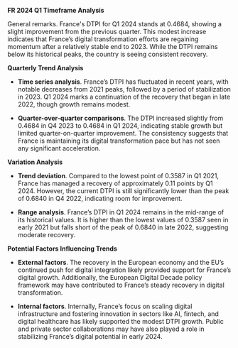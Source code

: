 

**FR 2024 Q1 Timeframe Analysis**

General remarks. France's DTPI for Q1 2024 stands at 0.4684, showing a slight improvement from the previous quarter. This modest increase indicates that France’s digital transformation efforts are regaining momentum after a relatively stable end to 2023. While the DTPI remains below its historical peaks, the country is seeing consistent recovery.

**Quarterly Trend Analysis**

- **Time series analysis**. France’s DTPI has fluctuated in recent years, with notable decreases from 2021 peaks, followed by a period of stabilization in 2023. Q1 2024 marks a continuation of the recovery that began in late 2022, though growth remains modest.

- **Quarter-over-quarter comparisons**. The DTPI increased slightly from 0.4684 in Q4 2023 to 0.4684 in Q1 2024, indicating stable growth but limited quarter-on-quarter improvement. The consistency suggests that France is maintaining its digital transformation pace but has not seen any significant acceleration.

**Variation Analysis**

- **Trend deviation**. Compared to the lowest point of 0.3587 in Q1 2021, France has managed a recovery of approximately 0.11 points by Q1 2024. However, the current DTPI is still significantly lower than the peak of 0.6840 in Q4 2022, indicating room for improvement.

- **Range analysis**. France’s DTPI in Q1 2024 remains in the mid-range of its historical values. It is higher than the lowest values of 0.3587 seen in early 2021 but falls short of the peak of 0.6840 in late 2022, suggesting moderate recovery.

**Potential Factors Influencing Trends**

- **External factors**. The recovery in the European economy and the EU’s continued push for digital integration likely provided support for France’s digital growth. Additionally, the European Digital Decade policy framework may have contributed to France’s steady recovery in digital transformation.

- **Internal factors**. Internally, France’s focus on scaling digital infrastructure and fostering innovation in sectors like AI, fintech, and digital healthcare has likely supported the modest DTPI growth. Public and private sector collaborations may have also played a role in stabilizing France’s digital potential in early 2024.
